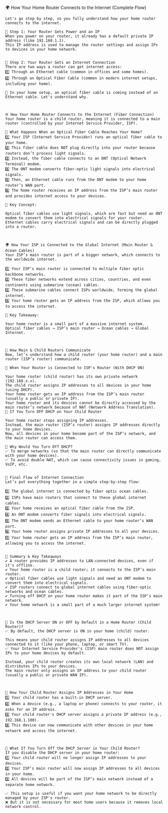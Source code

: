 🌍 How Your Home Router Connects to the Internet (Complete Flow)

    Let's go step by step, so you fully understand how your home router connects to the internet. 
    
    📌 Step 1: Your Router Gets Power and an IP 
    When you power on your router, it already has a default private IP address (like 192.168.1.1).
    This IP address is used to manage the router settings and assign IPs to devices in your home network.


    📌 Step 2: Your Router Gets an Internet Connection
    There are two ways a router can get internet access:
    1️⃣ Through an Ethernet cable (common in offices and some homes).
    2️⃣ Through an Optical Fiber Cable (common in modern internet setups, including your home).

    📌 In your home setup, an optical fiber cable is coming instead of an Ethernet cable. Let's understand why.



    🌐 How Your Home Router Connects to the Internet (Fiber Connection)
    Your home router is a child router, meaning it is connected to a main router (controlled by your Internet Service Provider, ISP).

    🔹 What Happens When an Optical Fiber Cable Reaches Your Home?
    1️⃣ Your ISP (Internet Service Provider) runs an optical fiber cable to your home.
    2️⃣ This fiber cable does NOT plug directly into your router because routers don’t process light signals.
    3️⃣ Instead, the fiber cable connects to an ONT (Optical Network Terminal) modem.
    4️⃣ The ONT modem converts fiber-optic light signals into electrical signals.
    5️⃣ Then, an Ethernet cable runs from the ONT modem to your home router’s WAN port.
    6️⃣ The home router receives an IP address from the ISP’s main router and provides internet access to your devices.

    📌 Key Concept:

    Optical fiber cables use light signals, which are fast but need an ONT modem to convert them into electrical signals for your router.
    Ethernet cables carry electrical signals and can be directly plugged into a router.



    🌍 How Your ISP is Connected to the Global Internet (Main Router & Ocean Cables)
    Your ISP’s main router is part of a bigger network, which connects to the worldwide internet.

    1️⃣ Your ISP’s main router is connected to multiple fiber optic backbone networks.
    2️⃣ These fiber networks extend across cities, countries, and even continents using submarine (ocean) cables.
    3️⃣ These submarine cables connect ISPs worldwide, forming the global internet.
    4️⃣ Your home router gets an IP address from the ISP, which allows you to access the internet.

    📌 Key Takeaway:

    Your home router is a small part of a massive internet system.
    Optical fiber cables → ISP’s main router → Ocean cables → Global Internet.



    📌 How Main & Child Routers Communicate
    Now, let’s understand how a child router (your home router) and a main router (ISP’s router) communicate.

    🔹 When Your Router is Connected to ISP's Router (With DHCP ON)

    Your home router (child router) has its own private network (192.168.x.x).
    The child router assigns IP addresses to all devices in your home (using DHCP).
    Your home router gets an IP address from the ISP’s main router (usually a public or private IP).
    Your home router and its devices cannot be directly accessed by the main router’s network because of NAT (Network Address Translation).
    🔹 If You Turn OFF DHCP on Your Child Router

    Your home router stops assigning IP addresses.
    Instead, the main router (ISP’s router) assigns IP addresses directly to your home devices.
    Now, all devices in your home become part of the ISP’s network, and the main router can access them.

    📌 Why Would You Turn Off DHCP?
    ✅ To merge networks (so that the main router can directly communicate with your home devices).
    ✅ To avoid double NAT, which can cause connectivity issues in gaming, VoIP, etc.


    📌 Final Flow of Internet Connection
    Let’s put everything together in a simple step-by-step flow:

    1️⃣ The global internet is connected by fiber optic ocean cables.
    2️⃣ ISPs have main routers that connect to these global internet cables.
    3️⃣ Your home receives an optical fiber cable from the ISP.
    4️⃣ An ONT modem converts fiber signals into electrical signals.
    5️⃣ The ONT modem sends an Ethernet cable to your home router’s WAN port.
    6️⃣ Your home router assigns private IP addresses to all your devices.
    7️⃣ Your home router gets an IP address from the ISP’s main router, allowing you to access the internet.


    📌 Summary & Key Takeaways
    ✔️ A router provides IP addresses to LAN-connected devices, even if it's offline.
    ✔️ Your home router is a child router; it connects to the ISP’s main router.
    ✔️ Optical fiber cables use light signals and need an ONT modem to convert them into electrical signals.
    ✔️ ISP routers connect to global internet cables using fiber-optic networks and ocean cables.
    ✔️ Turning off DHCP on your home router makes it part of the ISP’s main network.
    ✔️ Your home network is a small part of a much larger internet system!



    📌 Is the DHCP Server ON or OFF by Default in a Home Router (Child Router)?
    ✅ By default, the DHCP server is ON in your home (child) router.

    This means your child router assigns IP addresses to all devices connected to it (like your phone, laptop, or smart TV).
    ✅ Your Internet Service Provider's (ISP) main router does NOT assign IPs to your home devices by default.

    Instead, your child router creates its own local network (LAN) and distributes IPs to your devices.
    The main router only assigns an IP address to your child router (usually a public or private WAN IP).



    📌 How Your Child Router Assigns IP Addresses in Your Home
    1️⃣ Your child router has a built-in DHCP server.
    2️⃣ When a device (e.g., a laptop or phone) connects to your router, it asks for an IP address.
    3️⃣ Your child router's DHCP server assigns a private IP address (e.g., 192.168.1.100).
    4️⃣ This device can now communicate with other devices in your home network and access the internet.



    📌 What If You Turn Off the DHCP Server in Your Child Router?
    If you disable the DHCP server in your home router:
    1️⃣ Your child router will no longer assign IP addresses to your devices.
    2️⃣ Your ISP’s main router will now assign IP addresses to all devices in your home.
    3️⃣ All devices will be part of the ISP’s main network instead of a separate home network.

    ✅ This setup is useful if you want your home network to be directly managed by your ISP's router.
    ❌ But it is not necessary for most home users because it removes local network control.




